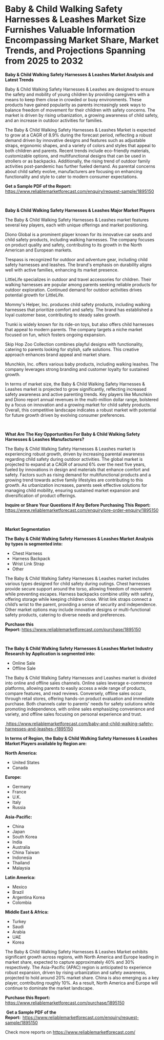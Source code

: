 <p><h1>Baby & Child Walking Safety Harnesses & Leashes Market Size Furnishes Valuable Information Encompassing Market Share, Market Trends, and Projections Spanning from 2025 to 2032</h1></p><p><strong>Baby & Child Walking Safety Harnesses & Leashes Market Analysis and Latest Trends</strong></p>
<p><p>Baby & Child Walking Safety Harnesses & Leashes are designed to ensure the safety and mobility of young children by providing caregivers with a means to keep them close in crowded or busy environments. These products have gained popularity as parents increasingly seek ways to balance freedom of movement for their children with safety concerns. The market is driven by rising urbanization, a growing awareness of child safety, and an increase in outdoor activities for families.</p><p>The Baby & Child Walking Safety Harnesses & Leashes Market is expected to grow at a CAGR of 8.9% during the forecast period, reflecting a robust demand driven by innovative designs and features such as adjustable straps, ergonomic shapes, and a variety of colors and styles that appeal to both children and parents. Recent trends include eco-friendly materials, customizable options, and multifunctional designs that can be used in strollers or as backpacks. Additionally, the rising trend of outdoor family activities post-pandemic has further fueled demand. As parental concerns about child safety evolve, manufacturers are focusing on enhancing functionality and style to cater to modern consumer expectations.</p></p>
<p><strong>Get a Sample PDF of the Report:&nbsp;</strong> <a href="https://www.reliablemarketforecast.com/enquiry/request-sample/1895150?utm_campaign=2876&utm_medium=2&utm_source=Github&utm_content=ia&utm_term=06042025&utm_id=baby-child-walking-safety-harnesses-leashes">https://www.reliablemarketforecast.com/enquiry/request-sample/1895150</a></p>
<p>&nbsp;</p>
<p><strong>Baby & Child Walking Safety Harnesses & Leashes Major Market Players</strong></p>
<p><p>The Baby & Child Walking Safety Harnesses & Leashes market features several key players, each with unique offerings and market positioning. </p><p>Diono Global is a prominent player known for its innovative car seats and child safety products, including walking harnesses. The company focuses on product quality and safety, contributing to its growth in the North American and European markets. </p><p>Trespass is recognized for outdoor and adventure gear, including child safety harnesses and leashes. The brand's emphasis on durability aligns well with active families, enhancing its market presence. </p><p>LittleLife specializes in outdoor and travel accessories for children. Their walking harnesses are popular among parents seeking reliable products for outdoor exploration. Continued demand for outdoor activities drives potential growth for LittleLife.</p><p>Mommy's Helper, Inc. produces child safety products, including walking harnesses that prioritize comfort and safety. The brand has established a loyal customer base, contributing to steady sales growth.</p><p>Trunki is widely known for its ride-on toys, but also offers child harnesses that appeal to modern parents. The company targets a niche market focused on fun, which fosters ongoing expansion.</p><p>Skip Hop Zoo Collection combines playful designs with functionality, catering to parents looking for stylish, safe solutions. This creative approach enhances brand appeal and market share.</p><p>Munchkin, Inc. offers various baby products, including walking leashes. The company leverages strong branding and customer loyalty for sustained growth.</p><p>In terms of market size, the Baby & Child Walking Safety Harnesses & Leashes market is projected to grow significantly, reflecting increased safety awareness and active parenting trends. Key players like Munchkin and Diono report annual revenues in the multi-million dollar range, bolstered by a focus on innovation and a growing market for child safety products. Overall, this competitive landscape indicates a robust market with potential for future growth driven by evolving consumer preferences.</p></p>
<p>&nbsp;</p>
<p><strong>What Are The Key Opportunities For Baby & Child Walking Safety Harnesses & Leashes Manufacturers?</strong></p>
<p><p>The Baby & Child Walking Safety Harnesses & Leashes market is experiencing robust growth, driven by increasing parental awareness regarding child safety during outdoor activities. The global market is projected to expand at a CAGR of around 6% over the next five years, fueled by innovations in design and materials that enhance comfort and safety. Factors such as rising demand for multifunctional products and a growing trend towards active family lifestyles are contributing to this growth. As urbanization increases, parents seek effective solutions for managing child mobility, ensuring sustained market expansion and diversification of product offerings.</p></p>
<p><strong>Inquire or Share Your Questions If Any Before Purchasing This Report:</strong> <a href="https://www.reliablemarketforecast.com/enquiry/pre-order-enquiry/1895150?utm_campaign=2876&utm_medium=2&utm_source=Github&utm_content=ia&utm_term=06042025&utm_id=baby-child-walking-safety-harnesses-leashes">https://www.reliablemarketforecast.com/enquiry/pre-order-enquiry/1895150</a></p>
<p>&nbsp;</p>
<p><strong>Market Segmentation</strong></p>
<p><strong>The Baby & Child Walking Safety Harnesses & Leashes Market Analysis by types is segmented into:</strong></p>
<p><ul><li>Chest Harness</li><li>Harness Backpack</li><li>Wrist Link Strap</li><li>Other</li></ul></p>
<p><p>The Baby & Child Walking Safety Harnesses & Leashes market includes various types designed for child safety during outings. Chest harnesses provide secure support around the torso, allowing freedom of movement while preventing escapes. Harness backpacks combine utility with safety, offering storage while keeping children close. Wrist link straps connect a child’s wrist to the parent, providing a sense of security and independence. Other market options may include innovative designs or multi-functional safety products, catering to diverse needs and preferences.</p></p>
<p><strong>Purchase this Report:&nbsp;</strong><a href="https://www.reliablemarketforecast.com/purchase/1895150?utm_campaign=2876&utm_medium=2&utm_source=Github&utm_content=ia&utm_term=06042025&utm_id=baby-child-walking-safety-harnesses-leashes">https://www.reliablemarketforecast.com/purchase/1895150</a></p>
<p>&nbsp;</p>
<p><strong>The Baby & Child Walking Safety Harnesses & Leashes Market Industry Research by Application is segmented into:</strong></p>
<p><ul><li>Online Sale</li><li>Offline Sale</li></ul></p>
<p><p>The Baby & Child Walking Safety Harnesses and Leashes market is divided into online and offline sales channels. Online sales leverage e-commerce platforms, allowing parents to easily access a wide range of products, compare features, and read reviews. Conversely, offline sales occur through retail stores, offering hands-on product evaluation and immediate purchase. Both channels cater to parents' needs for safety solutions while promoting independence, with online sales emphasizing convenience and variety, and offline sales focusing on personal experience and trust.</p></p>
<p><a href="https://www.reliablemarketforecast.com/baby-and-child-walking-safety-harnesses-and-leashes-r1895150?utm_campaign=2876&utm_medium=2&utm_source=Github&utm_content=ia&utm_term=06042025&utm_id=baby-child-walking-safety-harnesses-leashes">&nbsp;https://www.reliablemarketforecast.com/baby-and-child-walking-safety-harnesses-and-leashes-r1895150</a></p>
<p><strong>In terms of Region, the Baby & Child Walking Safety Harnesses & Leashes Market Players available by Region are:</strong></p>
<p>
    <p> <strong> North America: </strong>
        <ul>
            <li>United States</li>
            <li>Canada</li>
        </ul>
        </p> 
    <p> <strong> Europe: </strong>
        <ul>
            <li>Germany</li>
            <li>France</li>
            <li>U.K.</li>
            <li>Italy</li>
            <li>Russia</li>
        </ul>
        </p> 
    <p> <strong> Asia-Pacific: </strong>
        <ul>
            <li>China</li>
            <li>Japan</li>
            <li>South Korea</li>
            <li>India</li>
            <li>Australia</li>
            <li>China Taiwan</li>
            <li>Indonesia</li>
            <li>Thailand</li>
            <li>Malaysia</li>
        </ul>
        </p> 
    <p> <strong> Latin America: </strong>
        <ul>
            <li>Mexico</li>
            <li>Brazil</li>
            <li>Argentina Korea</li>
            <li>Colombia</li>
        </ul>
        </p> 
    <p> <strong> Middle East & Africa: </strong>
        <ul>
            <li>Turkey</li>
            <li>Saudi</li>
            <li>Arabia</li>
            <li>UAE</li>
            <li>Korea</li>
        </ul>
    </p>
    </p>
<p><p>The Baby & Child Walking Safety Harnesses & Leashes Market exhibits significant growth across regions, with North America and Europe leading in market share, expected to capture approximately 40% and 30% respectively. The Asia-Pacific (APAC) region is anticipated to experience robust expansion, driven by rising urbanization and safety awareness, projected to hold around 20% market share. China is also emerging as a key player, contributing roughly 10%. As a result, North America and Europe will continue to dominate the market landscape.</p></p>
<p><strong>Purchase this Report: </strong><a href="https://www.reliablemarketforecast.com/purchase/1895150?utm_campaign=2876&utm_medium=2&utm_source=Github&utm_content=ia&utm_term=06042025&utm_id=baby-child-walking-safety-harnesses-leashes">https://www.reliablemarketforecast.com/purchase/1895150</a></p>
<p>&nbsp;<strong>Get a Sample PDF of the Report:&nbsp;&nbsp;</strong><a href="https://www.reliablemarketforecast.com/enquiry/request-sample/1895150?utm_campaign=2876&utm_medium=2&utm_source=Github&utm_content=ia&utm_term=06042025&utm_id=baby-child-walking-safety-harnesses-leashes">https://www.reliablemarketforecast.com/enquiry/request-sample/1895150</a></p>
<p><strong></strong></p>
<p>Check more reports on <a href="https://www.reliablemarketforecast.com/?utm_campaign=2876&utm_medium=2&utm_source=Github&utm_content=ia&utm_term=06042025&utm_id=baby-child-walking-safety-harnesses-leashes">https://www.reliablemarketforecast.com/</a></p>